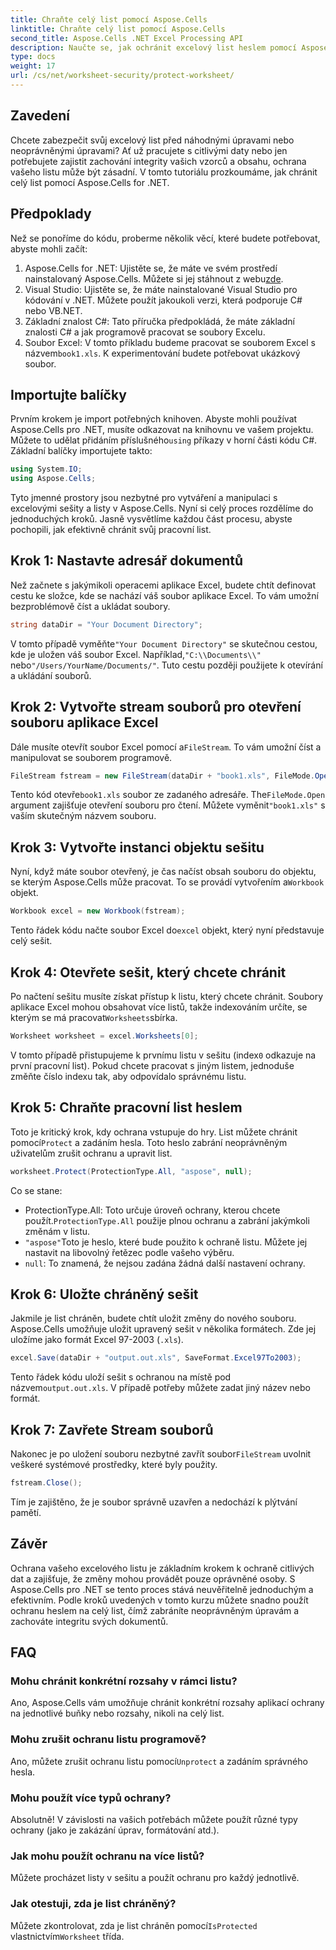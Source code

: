 ```yaml
---
title: Chraňte celý list pomocí Aspose.Cells
linktitle: Chraňte celý list pomocí Aspose.Cells
second_title: Aspose.Cells .NET Excel Processing API
description: Naučte se, jak ochránit excelový list heslem pomocí Aspose.Cells for .NET. Návod krok za krokem pro snadné zabezpečení vašich dat.
type: docs
weight: 17
url: /cs/net/worksheet-security/protect-worksheet/
---
```

## Zavedení
Chcete zabezpečit svůj excelový list před náhodnými úpravami nebo neoprávněnými úpravami? Ať už pracujete s citlivými daty nebo jen potřebujete zajistit zachování integrity vašich vzorců a obsahu, ochrana vašeho listu může být zásadní. V tomto tutoriálu prozkoumáme, jak chránit celý list pomocí Aspose.Cells for .NET.
## Předpoklady
Než se ponoříme do kódu, proberme několik věcí, které budete potřebovat, abyste mohli začít:
1.  Aspose.Cells for .NET: Ujistěte se, že máte ve svém prostředí nainstalovaný Aspose.Cells. Můžete si jej stáhnout z webu[zde](https://releases.aspose.com/cells/net/).
2. Visual Studio: Ujistěte se, že máte nainstalované Visual Studio pro kódování v .NET. Můžete použít jakoukoli verzi, která podporuje C# nebo VB.NET.
3. Základní znalost C#: Tato příručka předpokládá, že máte základní znalosti C# a jak programově pracovat se soubory Excelu.
4.  Soubor Excel: V tomto příkladu budeme pracovat se souborem Excel s názvem`book1.xls`. K experimentování budete potřebovat ukázkový soubor.
## Importujte balíčky
 Prvním krokem je import potřebných knihoven. Abyste mohli používat Aspose.Cells pro .NET, musíte odkazovat na knihovnu ve vašem projektu. Můžete to udělat přidáním příslušného`using` příkazy v horní části kódu C#.
Základní balíčky importujete takto:
```csharp
using System.IO;
using Aspose.Cells;
```
Tyto jmenné prostory jsou nezbytné pro vytváření a manipulaci s excelovými sešity a listy v Aspose.Cells.
Nyní si celý proces rozdělíme do jednoduchých kroků. Jasně vysvětlíme každou část procesu, abyste pochopili, jak efektivně chránit svůj pracovní list.
## Krok 1: Nastavte adresář dokumentů
Než začnete s jakýmikoli operacemi aplikace Excel, budete chtít definovat cestu ke složce, kde se nachází váš soubor aplikace Excel. To vám umožní bezproblémově číst a ukládat soubory.
```csharp
string dataDir = "Your Document Directory";
```
 V tomto případě vyměňte`"Your Document Directory"` se skutečnou cestou, kde je uložen váš soubor Excel. Například,`"C:\\Documents\\"` nebo`"/Users/YourName/Documents/"`. Tuto cestu později použijete k otevírání a ukládání souborů.
## Krok 2: Vytvořte stream souborů pro otevření souboru aplikace Excel
 Dále musíte otevřít soubor Excel pomocí a`FileStream`. To vám umožní číst a manipulovat se souborem programově.
```csharp
FileStream fstream = new FileStream(dataDir + "book1.xls", FileMode.Open);
```
 Tento kód otevře`book1.xls` soubor ze zadaného adresáře. The`FileMode.Open` argument zajišťuje otevření souboru pro čtení. Můžete vyměnit`"book1.xls"` s vaším skutečným názvem souboru.
## Krok 3: Vytvořte instanci objektu sešitu
 Nyní, když máte soubor otevřený, je čas načíst obsah souboru do objektu, se kterým Aspose.Cells může pracovat. To se provádí vytvořením a`Workbook` objekt.
```csharp
Workbook excel = new Workbook(fstream);
```
 Tento řádek kódu načte soubor Excel do`excel` objekt, který nyní představuje celý sešit.
## Krok 4: Otevřete sešit, který chcete chránit
 Po načtení sešitu musíte získat přístup k listu, který chcete chránit. Soubory aplikace Excel mohou obsahovat více listů, takže indexováním určíte, se kterým se má pracovat`Worksheets`sbírka.
```csharp
Worksheet worksheet = excel.Worksheets[0];
```
 V tomto případě přistupujeme k prvnímu listu v sešitu (index`0` odkazuje na první pracovní list). Pokud chcete pracovat s jiným listem, jednoduše změňte číslo indexu tak, aby odpovídalo správnému listu.
## Krok 5: Chraňte pracovní list heslem
 Toto je kritický krok, kdy ochrana vstupuje do hry. List můžete chránit pomocí`Protect` a zadáním hesla. Toto heslo zabrání neoprávněným uživatelům zrušit ochranu a upravit list.
```csharp
worksheet.Protect(ProtectionType.All, "aspose", null);
```
Co se stane:
-  ProtectionType.All: Toto určuje úroveň ochrany, kterou chcete použít.`ProtectionType.All` použije plnou ochranu a zabrání jakýmkoli změnám v listu.
- `"aspose"`Toto je heslo, které bude použito k ochraně listu. Můžete jej nastavit na libovolný řetězec podle vašeho výběru.
- `null`: To znamená, že nejsou zadána žádná další nastavení ochrany.
## Krok 6: Uložte chráněný sešit
Jakmile je list chráněn, budete chtít uložit změny do nového souboru. Aspose.Cells umožňuje uložit upravený sešit v několika formátech. Zde jej uložíme jako formát Excel 97-2003 (`.xls`).
```csharp
excel.Save(dataDir + "output.out.xls", SaveFormat.Excel97To2003);
```
 Tento řádek kódu uloží sešit s ochranou na místě pod názvem`output.out.xls`. V případě potřeby můžete zadat jiný název nebo formát.
## Krok 7: Zavřete Stream souborů
 Nakonec je po uložení souboru nezbytné zavřít soubor`FileStream` uvolnit veškeré systémové prostředky, které byly použity.
```csharp
fstream.Close();
```
Tím je zajištěno, že je soubor správně uzavřen a nedochází k plýtvání pamětí.
## Závěr
Ochrana vašeho excelového listu je základním krokem k ochraně citlivých dat a zajišťuje, že změny mohou provádět pouze oprávněné osoby. S Aspose.Cells pro .NET se tento proces stává neuvěřitelně jednoduchým a efektivním. Podle kroků uvedených v tomto kurzu můžete snadno použít ochranu heslem na celý list, čímž zabráníte neoprávněným úpravám a zachováte integritu svých dokumentů.
## FAQ
### Mohu chránit konkrétní rozsahy v rámci listu?  
Ano, Aspose.Cells vám umožňuje chránit konkrétní rozsahy aplikací ochrany na jednotlivé buňky nebo rozsahy, nikoli na celý list.
### Mohu zrušit ochranu listu programově?  
 Ano, můžete zrušit ochranu listu pomocí`Unprotect` a zadáním správného hesla.
### Mohu použít více typů ochrany?  
Absolutně! V závislosti na vašich potřebách můžete použít různé typy ochrany (jako je zakázání úprav, formátování atd.).
### Jak mohu použít ochranu na více listů?  
Můžete procházet listy v sešitu a použít ochranu pro každý jednotlivě.
### Jak otestuji, zda je list chráněný?  
 Můžete zkontrolovat, zda je list chráněn pomocí`IsProtected` vlastnictvím`Worksheet` třída.